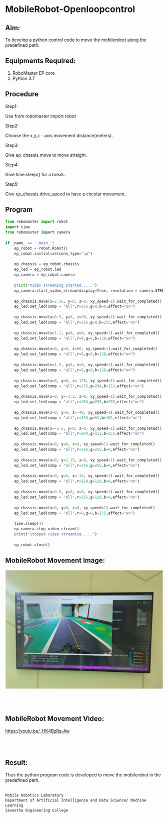 # MobileRobot-Openloopcontrol
## Aim:

To develop a python control code to move the mobilerobot along the predefined path.

## Equipments Required:
1. RoboMaster EP core
2. Python 3.7

## Procedure

Step1:

Use from robomaster import robot

Step2:

Choose the x,y,z - axis movement distance(meters).

Step3:

Give ep_chassis.move to move straight.

Step4:

Give time.sleep() for a break.

Step5:

Give ep_chassis.drive_speed to have a circular movement.

## Program
```python
from robomaster import robot
import time
from robomaster import camera

if _name_ == '_main_':
    ep_robot = robot.Robot()
    ep_robot.initialize(conn_type="ap")

    ep_chassis = ep_robot.chassis
    ep_led = ep_robot.led
    ep_camera = ep_robot.camera

    print("Video streaming started.....")
    ep_camera.start_video_stream(display=True, resolution = camera.STREAM_360P)

    ep_chassis.move(x=2.56, y=0, z=0, xy_speed=1).wait_for_completed()
    ep_led.set_led(comp = "all",r=255,g=0,b=0,effect="on")
    
    ep_chassis.move(x=0.5, y=0, z=90, xy_speed=1).wait_for_completed()
    ep_led.set_led(comp = "all",r=255,g=0,b=255,effect="on")

    ep_chassis.move(x=1.1, y=0, z=0, xy_speed=1).wait_for_completed()
    ep_led.set_led(comp = "all",r=0,g=0,b=128,effect="on")
    
    ep_chassis.move(x=0, y=0, z=80, xy_speed=1).wait_for_completed()
    ep_led.set_led(comp = "all",r=0,g=0,b=128,effect="on")
    
    ep_chassis.move(x=1.5, y=0, z=0, xy_speed=1).wait_for_completed()
    ep_led.set_led(comp = "all",r=0,g=0,b=128,effect="on")

    ep_chassis.move(x=0, y=0, z=-125, xy_speed=1).wait_for_completed()
    ep_led.set_led(comp = "all",r=255,g=204,b=153,effect="on")

    ep_chassis.move(x=0, y=-1.2, z=0, xy_speed=1).wait_for_completed()
    ep_led.set_led(comp = "all",r=204,g=255,b=255,effect="on")

    ep_chassis.move(x=0, y=0, z=-48, xy_speed=1).wait_for_completed()
    ep_led.set_led(comp = "all",r=153,g=51,b=102,effect="on")

    ep_chassis.move(x=-1.6, y=0, z=0, xy_speed=1).wait_for_completed()
    ep_led.set_led(comp = "all",r=204,g=153,b=255,effect="on")

    ep_chassis.move(x=0, y=0, z=8, xy_speed=1).wait_for_completed()
    ep_led.set_led(comp = "all",r=255,g=255,b=0,effect="on")

    ep_chassis.move(x=0, y=2.15, z=0, xy_speed=1).wait_for_completed()
    ep_led.set_led(comp = "all",r=255,g=255,b=0,effect="on")

    ep_chassis.move(x=0, y=0, z=-10, xy_speed=1).wait_for_completed()
    ep_led.set_led(comp = "all",r=128,g=128,b=0,effect="on")

    ep_chassis.move(x=0.6, y=0, z=0, xy_speed=1).wait_for_completed()
    ep_led.set_led(comp = "all",r=255,g=120,b=0,effect="on")

    ep_chassis.move(x=0, y=0, z=0, xy_speed=1).wait_for_completed()
    ep_led.set_led(comp = "all",r=0,g=0,b=255,effect="on")

    time.sleep(4)
    ep_camera.stop_video_stream()
    print("Stopped video streaming.....")

    ep_robot.close()
```

## MobileRobot Movement Image:

![robo](https://raw.githubusercontent.com/Girithickrohan/mobilerobot-openloopcontrol/main/Screenshot%202023-12-23%20170343.png)
<br/>
<br/>
<br/>
<br/>

## MobileRobot Movement Video:

https://youtu.be/_HK4BzRa-Aw
<br/>
<br/>
<br/>
<br/>

## Result:
Thus the python program code is developed to move the mobilerobot in the predefined path.
<br/>
<br/>

```
Mobile Robotics Laboratory
Department of Artificial Intelligence and Data Science/ Machine Learning
Saveetha Engineering College
```
